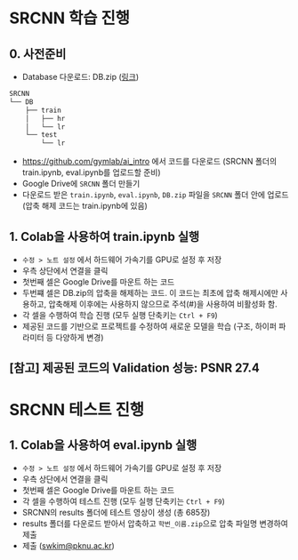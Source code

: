 # SRCNN 학습 진행

## 0. 사전준비
- Database 다운로드: DB.zip ([링크](https://drive.google.com/file/d/1b5XSQaOu2ku-MCC9Si6q0RyAk1RLxcP1/view?usp=sharing))
```bash
SRCNN
└── DB
    ├── train
    │   ├── hr
    │   └── lr
    └── test
        └── lr
``` 
- https://github.com/gymlab/ai_intro 에서 코드를 다운로드 (SRCNN 폴더의 train.ipynb, eval.ipynb를 업로드할 준비)
- Google Drive에 `SRCNN` 폴더 만들기
- 다운로드 받은 `train.ipynb`, `eval.ipynb`, `DB.zip` 파일을 `SRCNN` 폴더 안에 업로드 (압축 해제 코드는 train.ipynb에 있음)

## 1. Colab을 사용하여 train.ipynb 실행
- `수정 > 노트 설정` 에서 하드웨어 가속기를 GPU로 설정 후 저장
- 우측 상단에서 연결을 클릭
- 첫번째 셀은 Google Drive를 마운트 하는 코드
- 두번쨰 셀은 DB.zip의 압축을 해제하는 코드. 이 코드는 최초에 압축 해제시에만 사용하고, 압축해제 이후에는 사용하지 않으므로 주석(#)을 사용하여 비활성화 함.
- 각 셀을 수행하여 학습 진행 (모두 실행 단축키는 `Ctrl + F9`)
- 제공된 코드를 기반으로 프로젝트를 수정하여 새로운 모델을 학습 (구조, 하이퍼 파라미터 등 다양하게 변경)

## [참고] 제공된 코드의 Validation 성능: PSNR 27.4

# SRCNN 테스트 진행
## 1. Colab을 사용하여 eval.ipynb 실행
- `수정 > 노트 설정` 에서 하드웨어 가속기를 GPU로 설정 후 저장
- 우측 상단에서 연결을 클릭
- 첫번째 셀은 Google Drive를 마운트 하는 코드
- 각 셀을 수행하여 테스트 진행 (모두 실행 단축키는 `Ctrl + F9`)
- SRCNN의 results 폴더에 테스트 영상이 생성 (총 685장)
- results 폴더를 다운로드 받아서 압축하고 `학번_이름.zip`으로 압축 파일명 변경하여 제출
- 제출 (swkim@pknu.ac.kr)